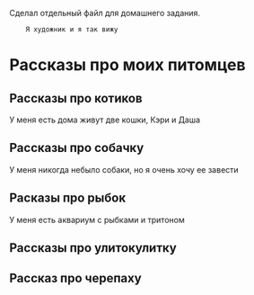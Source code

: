 Сделал отдельный файл для домашнего задания.  
        
        Я художник и я так вижу

# Рассказы про моих питомцев

## Рассказы про котиков
У меня есть дома живут две кошки, Кэри и Даша
## Рассказы про собачку
У меня никогда небыло собаки, но я очень хочу ее завести
## Расказы про рыбок
У меня есть аквариум с рыбками и тритоном   
## Рассказы про улитокулитку

## Рассказ про черепаху